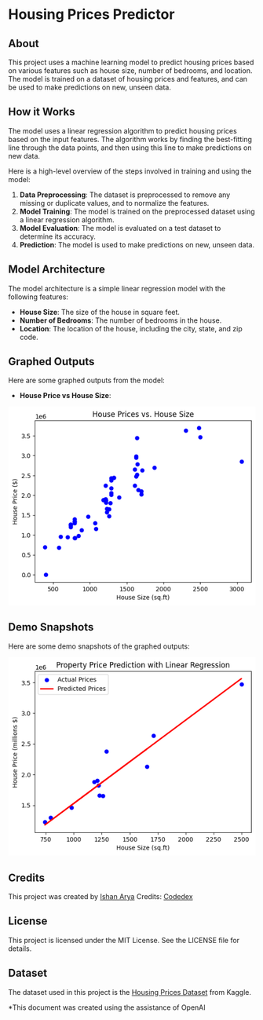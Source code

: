 # Housing Prices Predictor

## About

This project uses a machine learning model to predict housing prices based on various features such as house size, number of bedrooms, and location. The model is trained on a dataset of housing prices and features, and can be used to make predictions on new, unseen data.

## How it Works

The model uses a linear regression algorithm to predict housing prices based on the input features. The algorithm works by finding the best-fitting line through the data points, and then using this line to make predictions on new data.

Here is a high-level overview of the steps involved in training and using the model:

1. **Data Preprocessing**: The dataset is preprocessed to remove any missing or duplicate values, and to normalize the features.
2. **Model Training**: The model is trained on the preprocessed dataset using a linear regression algorithm.
3. **Model Evaluation**: The model is evaluated on a test dataset to determine its accuracy.
4. **Prediction**: The model is used to make predictions on new, unseen data.

## Model Architecture

The model architecture is a simple linear regression model with the following features:

* **House Size**: The size of the house in square feet.
* **Number of Bedrooms**: The number of bedrooms in the house.
* **Location**: The location of the house, including the city, state, and zip code.

## Graphed Outputs

Here are some graphed outputs from the model:

* **House Price vs House Size**:

![House Price vs House Size](output.png)



## Demo Snapshots

Here are some demo snapshots of the graphed outputs:

![Property Price Prediction with linear regression](output3.png)

## Credits

This project was created by [Ishan Arya](https://github.com/Ish45883)
Credits: [Codedex](https://www.codedex.io/projects/predict-home-prices-with-python-and-linear-regression)

## License

This project is licensed under the MIT License. See the LICENSE file for details.

## Dataset

The dataset used in this project is the [Housing Prices Dataset](https://www.kaggle.com/c/house-prices-advanced-regression-techniques/data) from Kaggle.

*This document was created using the assistance of OpenAI

